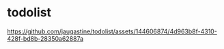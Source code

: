 # todolist

https://github.com/jaugastine/todolist/assets/144606874/4d963b8f-4310-428f-bd8b-28350a62887a

